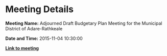 # Meeting Details

**Meeting Name:** Adjourned Draft Budgetary Plan Meeting for the Municipal District of Adare-Rathkeale

**Date and Time:** 2015-11-04 10:30:00

**<a href="https://www.limerick.ie/council/whats-on/adjourned-draft-budgetary-plan-meeting-municipal-district-adare-rathkeale" target="_blank">Link to meeting</a>**
